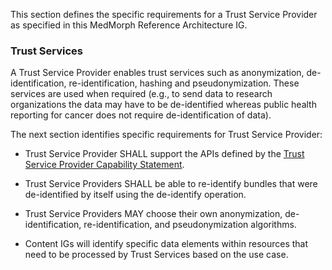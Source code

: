 This section defines the specific requirements for a Trust Service Provider as specified in this MedMorph Reference Architecture IG.

### Trust Services

A Trust Service Provider enables trust services such as anonymization, de-identification, re-identification, hashing and pseudonymization. These services are used when required (e.g., to send data to research organizations the data may have to be de-identified whereas public health reporting for cancer does not require de-identification of data).

The next section identifies specific requirements for Trust Service Provider:

* Trust Service Provider SHALL support the APIs defined by the [Trust Service Provider Capability Statement](CapabilityStatement-medmorph-trust-service-provider.html).

* Trust Service Providers SHALL be able to re-identify bundles that were de-identified by itself using the de-identify operation.

* Trust Service Providers MAY choose their own anonymization, de-identification, re-identification, and pseudonymization algorithms.

* Content IGs will identify specific data elements within resources that need to be processed by Trust Services based on the use case.

